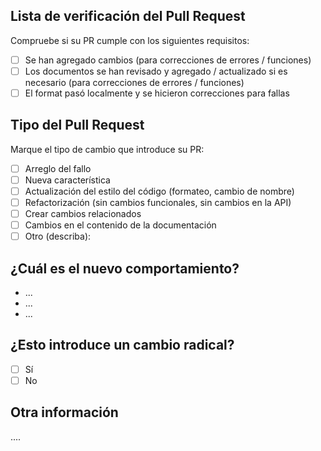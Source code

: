 ## Lista de verificación del Pull Request

Compruebe si su PR cumple con los siguientes requisitos:

- [ ] Se han agregado cambios (para correcciones de errores / funciones)
- [ ] Los documentos se han revisado y agregado / actualizado si es necesario (para correcciones de errores / funciones)
- [ ] El format pasó localmente y se hicieron correcciones para fallas

## Tipo del Pull Request

Marque el tipo de cambio que introduce su PR:

- [ ] Arreglo del fallo
- [ ] Nueva característica
- [ ] Actualización del estilo del código (formateo, cambio de nombre)
- [ ] Refactorización (sin cambios funcionales, sin cambios en la API)
- [ ] Crear cambios relacionados
- [ ] Cambios en el contenido de la documentación
- [ ] Otro (describa):

## ¿Cuál es el nuevo comportamiento?

- ...
- ...
- ...

## ¿Esto introduce un cambio radical?

- [ ] Sí
- [ ] No

## Otra información

....
